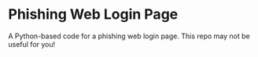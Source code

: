 <!DOCTYPE html>
<html lang="en">
<head>
    <meta charset="UTF-8">
    <meta name="viewport" content="width=device-width, initial-scale=1.0">
    <title>Phishing Web Login Page</title>
</head>
<body>
    <h1>Phishing Web Login Page</h1>
    <p>A Python-based code for a phishing web login page. This repo may not be useful for you!</p>
</body>
</html>
